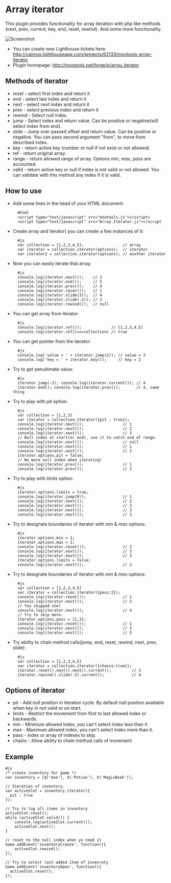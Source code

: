 Array iterator
===========

This plugin provides functionality for array iteration with php like methods (next, prev, current, key, end, reset, rewind).
And some more functionality.

![Screenshot](http://farm5.static.flickr.com/4149/5094127748_c6a3bc7d98_m.jpg)

* You can create new Lighthouse tickets here: <http://cainrus.lighthouseapp.com/projects/62133/mootools-array-iterator>
* Plugin homepage: <http://mootools.net/forge/p/array_iterator>

Methods of iterator
-----------------

* reset  - select first index and return it
* end    - select last index and return it
* next   - select next index and return it
* prev   - select previous index and return it
* rewind - Select null index.
* jump   - Select index and return value. Can be positive or negative(will select index from end).
* slide  - Jump over passed offset and return value. Can be positive or negative. You can pass second argument "from", to move from described index.
* key    - return active key (number or null if not exist or not allowed)
* ref    - return original array.
* range  - return allowed range of array. Options _min_, _max_, _pass_ are accounted.
* valid  - return active key or null if index is not valid or not allowed. You can validate with this method any index if it is valid.

How to use
----------

* Add some lines in the head of your HTML document.

        #html
        <script type="text/javascript" src="mootools.js"></script> 
        <script type="text/javascript" src="Array.Iterator.js"></script

* Create array and iterator( you can create a few instances of it:

        #js
        var collection = [1,2,3,4,5];                 // array
        var iterator = collection.iterator(options);  // iterator
        var iterator2 = collection.iterator(options); // another iterator

* Now you can easily iterate that array:

        #js
        console.log(iterator.next());    // 1
        console.log(iterator.end());     // 5
        console.log(iterator.prev());    // 4
        console.log(iterator.reset());   // 1
        console.log(iterator.slide(3));  // 4
        console.log(iterator.slide(-2)); // 2
        console.log(iterator.rewind());  // null

* You can get array from iterator:

        #js
        console.log(iterator.ref());             // [1,2,3,4,5]
        console.log(iterator.ref()===collection) // true

* You can get pointer from the iterator:

        #js
        console.log('value = ' + iterator.jump(2)); // value = 3
        console.log('key = ' + iterator.key());     // key = 2

* Try to get penultimate value:

        #js
        iterator.jump(-2); console.log(iterator.current()); // 4
        iterator.end(); console.log(iterator.prev());       // 4, same thing

* Try to play with _pit_ option:

        #js
        var collection = [1,2,3]
        var iterator = collection.iterator({pit : true});
        console.log(iterator.next());                 // 1
        console.log(iterator.next());                 // 2
        console.log(iterator.next());                 // 3
        // Null index at start(or end), use it to catch end of range.
        console.log(iterator.next());                 // null
        console.log(iterator.next());                 // 1
        console.log(iterator.next());                 // 2
        iterator.options.pit = false;
        // No more null index when iterating!
        console.log(iterator.prev());                 // 1
        console.log(iterator.prev());                 // 3

* Try to play with _limits_ option:

        #js
        iterator.options.limits = true;
        console.log(iterator.jump(0));                // 1
        console.log(iterator.next());                 // 2
        console.log(iterator.next());                 // 3
        console.log(iterator.next());                 // 3
        console.log(iterator.next());                 // 3

* Try to designate boundaries of iterator with _min_ & _max_ options:

        #js
        iterator.options.min = 1;
        iterator.options.max = 2;
        console.log(iterator.reset());                // 2
        console.log(iterator.next());                 // 3
        console.log(iterator.next());                 // 3
        iterator.options.limits = false;
        console.log(iterator.next());                 // 2

* Try to designate boundaries of iterator with _min_ & _max_ options:

        #js
        var collection = [1,2,3,4,5]
        var iterator = collection.iterator({pass:2});
        console.log(iterator.reset());                // 1
        console.log(iterator.next());                 // 2
        // You skipped one!
        console.log(iterator.next());                 // 4
        // Try to skip more.
        iterator.options.pass = [1,3];
        console.log(iterator.reset());                // 1
        console.log(iterator.next());                 // 3
        console.log(iterator.next());                 // 5

* Try ability to chain method calls(jump, end, reset, rewind, next, prev, slide):

        #js
        var collection = [1,2,3,4,5]
        var iterator = collection.iterator({chains:true});
        iterator.reset().next().next().current();         // 3
        iterator.rewind().slide(-2).current();            // 4

Options of iterator
-----------------
* pit    - Add null position in iteration cycle. By default null position available when key in not valid or on start.
* limits - Restrict the movement from first to last allowed index or backwards.
* min    - Minimum allowed index, you can't select index less than it.
* max    - Maximum allowed index, you can't select index more than it.
* pass   - index or array of indexes to skip.
* chains - Allow ability to chain method calls of movement

Example
-----------------

    #js
    /* create inventory for game */ 
    var inventory = [$('Axe'), $('Potion'), $('MagicBook')];

    // Iteration of inventory.
    var activeSlot = inventory.iterator({
      pit : true
    }); 

    // Try to log all items in inventory
    activeSlot.reset();
    while (activeSlot.valid()) {
        console.log(activeSlot.current());
        activeSlot.next();
    }

    // reset to the null index when yo need it
    Game.addEvent('inventoryCreate', function(){
        activeSlot.rewind();
    });
    
    // Try to select last added item of invenroty
    Game.addEvent('inventoryOpen', function(){
      activeSlot.reset();
    });